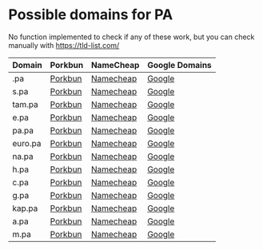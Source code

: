 # Possible domains for PA

No function implemented to check if any of these work, but you can check manually with https://tld-list.com/

| Domain | Porkbun | NameCheap | Google Domains |
|---|---|---|---|
| .pa | [Porkbun](https://porkbun.com/checkout/search?prb=e814663da1&tlds=&idnLanguage=&search=search&q=.pa) | [Namecheap](https://www.namecheap.com/domains/registration/results/?domain=.pa) | [Google](https://domains.google.com/registrar/search?searchTerm=.pa) |
| s.pa | [Porkbun](https://porkbun.com/checkout/search?prb=e814663da1&tlds=&idnLanguage=&search=search&q=s.pa) | [Namecheap](https://www.namecheap.com/domains/registration/results/?domain=s.pa) | [Google](https://domains.google.com/registrar/search?searchTerm=s.pa) |
| tam.pa | [Porkbun](https://porkbun.com/checkout/search?prb=e814663da1&tlds=&idnLanguage=&search=search&q=tam.pa) | [Namecheap](https://www.namecheap.com/domains/registration/results/?domain=tam.pa) | [Google](https://domains.google.com/registrar/search?searchTerm=tam.pa) |
| e.pa | [Porkbun](https://porkbun.com/checkout/search?prb=e814663da1&tlds=&idnLanguage=&search=search&q=e.pa) | [Namecheap](https://www.namecheap.com/domains/registration/results/?domain=e.pa) | [Google](https://domains.google.com/registrar/search?searchTerm=e.pa) |
| pa.pa | [Porkbun](https://porkbun.com/checkout/search?prb=e814663da1&tlds=&idnLanguage=&search=search&q=pa.pa) | [Namecheap](https://www.namecheap.com/domains/registration/results/?domain=pa.pa) | [Google](https://domains.google.com/registrar/search?searchTerm=pa.pa) |
| euro.pa | [Porkbun](https://porkbun.com/checkout/search?prb=e814663da1&tlds=&idnLanguage=&search=search&q=euro.pa) | [Namecheap](https://www.namecheap.com/domains/registration/results/?domain=euro.pa) | [Google](https://domains.google.com/registrar/search?searchTerm=euro.pa) |
| na.pa | [Porkbun](https://porkbun.com/checkout/search?prb=e814663da1&tlds=&idnLanguage=&search=search&q=na.pa) | [Namecheap](https://www.namecheap.com/domains/registration/results/?domain=na.pa) | [Google](https://domains.google.com/registrar/search?searchTerm=na.pa) |
| h.pa | [Porkbun](https://porkbun.com/checkout/search?prb=e814663da1&tlds=&idnLanguage=&search=search&q=h.pa) | [Namecheap](https://www.namecheap.com/domains/registration/results/?domain=h.pa) | [Google](https://domains.google.com/registrar/search?searchTerm=h.pa) |
| c.pa | [Porkbun](https://porkbun.com/checkout/search?prb=e814663da1&tlds=&idnLanguage=&search=search&q=c.pa) | [Namecheap](https://www.namecheap.com/domains/registration/results/?domain=c.pa) | [Google](https://domains.google.com/registrar/search?searchTerm=c.pa) |
| g.pa | [Porkbun](https://porkbun.com/checkout/search?prb=e814663da1&tlds=&idnLanguage=&search=search&q=g.pa) | [Namecheap](https://www.namecheap.com/domains/registration/results/?domain=g.pa) | [Google](https://domains.google.com/registrar/search?searchTerm=g.pa) |
| kap.pa | [Porkbun](https://porkbun.com/checkout/search?prb=e814663da1&tlds=&idnLanguage=&search=search&q=kap.pa) | [Namecheap](https://www.namecheap.com/domains/registration/results/?domain=kap.pa) | [Google](https://domains.google.com/registrar/search?searchTerm=kap.pa) |
| a.pa | [Porkbun](https://porkbun.com/checkout/search?prb=e814663da1&tlds=&idnLanguage=&search=search&q=a.pa) | [Namecheap](https://www.namecheap.com/domains/registration/results/?domain=a.pa) | [Google](https://domains.google.com/registrar/search?searchTerm=a.pa) |
| m.pa | [Porkbun](https://porkbun.com/checkout/search?prb=e814663da1&tlds=&idnLanguage=&search=search&q=m.pa) | [Namecheap](https://www.namecheap.com/domains/registration/results/?domain=m.pa) | [Google](https://domains.google.com/registrar/search?searchTerm=m.pa) |
